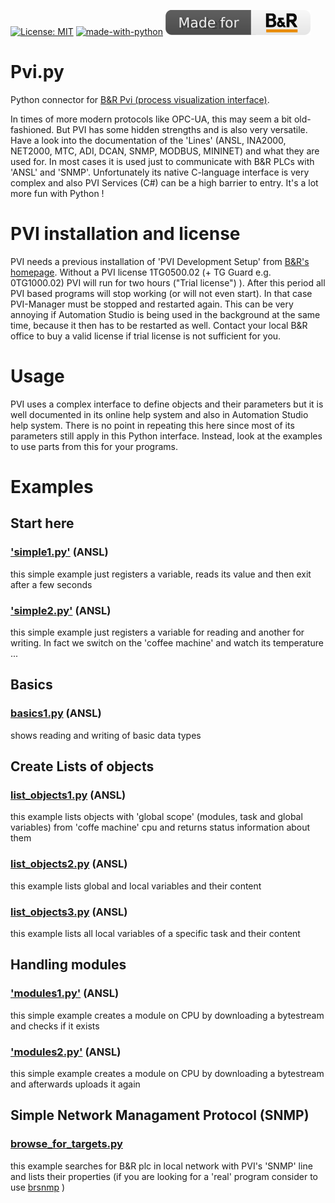 [![License: MIT](https://img.shields.io/badge/License-MIT-yellow.svg)](https://opensource.org/licenses/MIT)
[![made-with-python](https://img.shields.io/badge/Made%20with-Python-1f425f.svg)](https://www.python.org/)
[![Made For B&R](https://github.com/hilch/BandR-badges/blob/main/Made-For-BrAutomation.svg)](https://www.br-automation.com)

# Pvi.py
Python connector for [B&amp;R Pvi (process visualization interface)](https://www.br-automation.com/en/products/software/automation-software/automation-netpvi/).

In times of more modern protocols like OPC-UA, this may seem a bit old-fashioned. 
But PVI has some hidden strengths and is also very versatile. 
Have a look into the documentation of the 'Lines' (ANSL, INA2000, NET2000, MTC, ADI, DCAN, SNMP, MODBUS, MININET) and what they are used for.
In most cases it is used just to communicate with B&R PLCs with 'ANSL' and 'SNMP'.
Unfortunately its native C-language interface is very complex and also PVI Services (C#) can be a high barrier to entry.
It's a lot more fun with Python !

# PVI installation and license
PVI needs a previous installation of 'PVI Development Setup' from [B&R's homepage](https://www.br-automation.com).
Without a PVI license 1TG0500.02 (+ TG Guard e.g. 0TG1000.02) PVI will run for two hours ("Trial license")
). 
After this period all PVI based programs will stop working (or will not even start).
In that case PVI-Manager must be stopped and restarted again. 
This can be very annoying if Automation Studio is being used in the background at the same time, because it then has to be restarted as well.
Contact your local B&R office to buy a valid license if trial license is not sufficient for you.

# Usage
PVI uses a complex interface to define objects and their parameters but it is well documented
in its online help system and also in Automation Studio help system.
There is no point in repeating this here since most of its parameters still apply in this Python interface.
Instead, look at the examples to use parts from this for your programs.

# Examples

## Start here
### ['simple1.py'](simple1.py) (ANSL)
this simple example just registers a variable, reads its value and then exit after a few seconds

### ['simple2.py'](simple2.py) (ANSL)
this simple example just registers a variable for reading and another for writing. In fact we switch on the 'coffee machine' and watch its temperature ...

## Basics
### [basics1.py](basics1.py) (ANSL)
shows reading and writing of basic data types

## Create Lists of objects
### [list_objects1.py](list_objects1.py) (ANSL)
this example lists objects with 'global scope' (modules, task and global variables)
from 'coffe machine' cpu and returns status information about them

### [list_objects2.py](list_objects2.py) (ANSL)
this example lists global and local variables and their content

### [list_objects3.py](list_objects3.py) (ANSL)
this example lists all local variables of a specific task and their content

## Handling modules
### ['modules1.py'](modules1.py) (ANSL)
this simple example creates a module on CPU by downloading a bytestream and checks if it exists

### ['modules2.py'](modules2.py) (ANSL)
this simple example creates a module on CPU by downloading a bytestream and afterwards uploads it again

## Simple Network Managament Protocol (SNMP)
### [browse_for_targets.py](browse_for_targets.py)
this example searches for B&R plc in local network with PVI's 'SNMP' line and lists their properties
(if you are looking for a 'real' program consider to use [brsnmp](https://github.com/hilch/brsnmp) )


